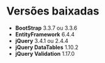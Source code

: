 # Versões baixadas
+ **BootStrap** 3.3.7 ou 3.3.6
+ **EntityFramework** 6.4.4 
+ **jQuery** 3.4.1 ou 2.4.4
+ **jQuery DataTables** 1.10.2
+  **jQuery Validation** 1.17.0
